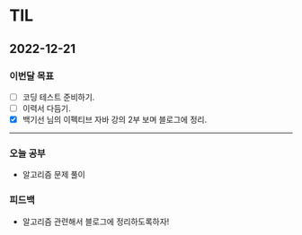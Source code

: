 # TIL

## 2022-12-21


### 이번달 목표

- [ ] 코딩 테스트 준비하기.
- [ ] 이력서 다듬기.
- [x] 백기선 님의 이펙티브 자바 강의 2부 보며 블로그에 정리.

---


### 오늘 공부

- 알고리즘 문제 풀이

### 피드백

- 알고리즘 관련해서 블로그에 정리하도록하자!